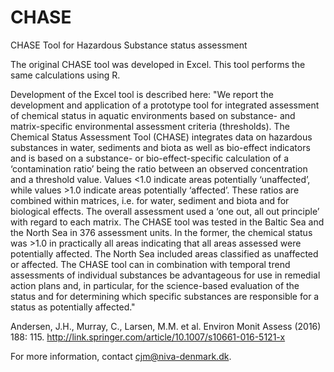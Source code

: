 # CHASE
CHASE Tool for Hazardous Substance status assessment

The original CHASE tool was developed in Excel. This tool performs the same calculations using R.

Development of the Excel tool is described here:
"We report the development and application of a prototype tool for integrated assessment of chemical status in aquatic environments based on substance- and matrix-specific environmental assessment criteria (thresholds). The Chemical Status Assessment Tool (CHASE) integrates data on hazardous substances in water, sediments and biota as well as bio-effect indicators and is based on a substance- or bio-effect-specific calculation of a ‘contamination ratio’ being the ratio between an observed concentration and a threshold value. Values <1.0 indicate areas potentially ‘unaffected’, while values >1.0 indicate areas potentially ‘affected’. These ratios are combined within matrices, i.e. for water, sediment and biota and for biological effects. The overall assessment used a ‘one out, all out principle’ with regard to each matrix. The CHASE tool was tested in the Baltic Sea and the North Sea in 376 assessment units. In the former, the chemical status was >1.0 in practically all areas indicating that all areas assessed were potentially affected. The North Sea included areas classified as unaffected or affected. The CHASE tool can in combination with temporal trend assessments of individual substances be advantageous for use in remedial action plans and, in particular, for the science-based evaluation of the status and for determining which specific substances are responsible for a status as potentially affected."

Andersen, J.H., Murray, C., Larsen, M.M. et al. Environ Monit Assess (2016) 188: 115.
http://link.springer.com/article/10.1007/s10661-016-5121-x

For more information, contact cjm@niva-denmark.dk.
